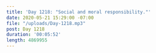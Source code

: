 ```yaml
---
title: 'Day 1218: "Social and moral responsibility."'
date: 2020-05-21 15:29:00 -07:00
file: "/uploads/Day-1218.mp3"
post: Day 1218
duration: '00:05:52'
length: 4869955
---
```



